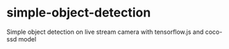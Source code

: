 # simple-object-detection
Simple object detection on live stream camera with tensorflow.js and coco-ssd model
